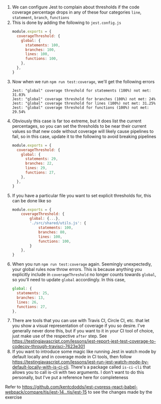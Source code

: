 1. We can configure Jest to complain about thresholds if the code coverage
   percentage drops in any of these four categories `line`, `statement`,
   `branch`, `functions`
1. This is done by adding the following to `jest.config.js`
   ```js
   module.exports = {
     coverageThreshold: {
       global: {
         statements: 100,
         branches: 100,
         lines: 100,
         functions: 100,
       },
     },
   }
   ```
1. Now when we run `npm run test:coverage`, we'll get the following errors
   ```
   Jest: "global" coverage threshold for statements (100%) not met: 31.03%
   Jest: "global" coverage threshold for branches (100%) not met: 24%
   Jest: "global" coverage threshold for lines (100%) not met: 31.25%
   Jest: "global" coverage threshold for functions (100%) not met: 29.54%
   ```
1. Obviously this case is far too extreme, but it does list the current
   percentages, so you can set the thresholds to be near their current values so
   that new code without coverage will likely cause pipelines to fail, so in
   this case, update it to the following to avoid breaking pipelines
   ```js
   module.exports = {
     coverageThreshold: {
       global: {
         statements: 29,
         branches: 22,
         lines: 29,
         functions: 27,
       },
     },
   }
   ```
1. If you have a particular file you want to set explicit thresholds for, this
   can be done like so
   ```js
   module.exports = {
       coverageThreshold: {
           global: {...},
           './src/shared/utils.js': {
               statements: 100,
               branches: 80,
               lines: 100,
               functions: 100,
           }
       },
   }
   ```
1. When you run `npm run test:coverage` again. Seemingly unexpectedly, your
   global rules now throw errors. This is because anything you explicitly
   include in `coverageThreshold` no longer counts towards `global`, so you'll
   need to update `global` accordingly. In this case,
   ```js
   global: {
     statements: 25,
     branches: 13,
     lines: 26,
     functions: 27,
   },
   ```
1. There are tools that you can use with Travis CI, Circle CI, etc. that let you
   show a visual representation of coverage if you so desire. I've generally
   never done this, but if you want to it in your CI tool of choice, just make
   use of the respective `after` step. See
   https://testingjavascript.com/lessons/jest-report-jest-test-coverage-to-codecov-through-travisci-7623e301
1. If you want to introduce some magic like running Jest in watch mode by
   default locally and in coverage mode in CI tools, then follow
   https://testingjavascript.com/lessons/jest-run-jest-watch-mode-by-default-locally-with-is-ci-cli.
   There's a package called `is-ci-cli` that allows you to call is-cli with two
   arguments. I don't want to do this personally, but I've put a reference here
   for completeness

Refer to
https://github.com/kentcdodds/jest-cypress-react-babel-webpack/compare/tjs/jest-14...tjs/jest-15
to see the changes made by the exercise
